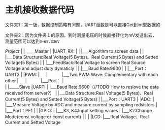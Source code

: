 # 主机接收数据代码
文件夹1：第一版，数据控制策略有问题，UART函数是可以直接Get到int型数据的

文件夹2：因为文件夹１的原因，到时测量电压的时候直接转化为mV发送出去，测量范围可以达到`0~65.336V`


_Project_
|
|_____Master
|	   |UART_RX:
|          |        |___Algorithm to screen data
|          |        |___Data Structure:Real Voltage(5 Bytes)、Real Current(5 Bytes) and Setted Voltage(5 Bytes)
|          |        |___FeedBack:Real Voltage to screen Real Source Voltage and adjust duty dymaticly
|          |        |___Baud Rate:9600
|          |	    |___Port：UART3
|	   |PWM:
|	　 |　　　   |___Two PWM Wave: Complementary with each other
|	　 |　　　   |___Port：
|	   
|
|_____Slave
	  |UART: 
          |         |___Baud Rate:9600（//TODO:How to reslove the data received from server?）
	  |         |___Data Structure:Real Voltage(5 Bytes)、Real Current(5 Bytes) and Setted Voltage(5 Bytes)
	  |	    |___Port：UART3
	  |
	  |ADC: 
          |         |___Measure Voltage by ADC and measure current by sampling redsistors
 	  |         |___Port：PE1
 	  |
 	  |
          |GPIO: 
          |         |___K3, K4:Input setting values 
	  |         |___K2:Change Mode(const voltage or const current)
          |
          |
 	  |
 	  |LCD:
 	           |___Real Voltage、Real Current and Setted Voltage
